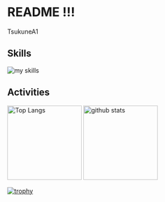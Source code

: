 <!-- 1. GitHub usernameを変更 -->
# README !!!
TsukuneA1
<br>
## Skills
<img alt="my skills" src="https://skillicons.dev/icons?theme=dark&perline=7&i=html,css,dart,python,js,ts,react,next,figma,prisma,supabase,rails,github,flutter,docker,astro,vercel" theme=dark/>

## Activities
<div align="left" theme=dark> 
  <img alt="Top Langs" height="170px" src="https://github-readme-stats.vercel.app/api?username=tsukuneA1&theme=vue-dark&layout=compact" theme=dark/>
  <img alt="github stats" height="170px" src="https://github-readme-stats.vercel.app/api/top-langs/?username=tsukuneA1&theme=vue-dark&layout=compact" />
</div>

[![trophy](https://github-profile-trophy.vercel.app/?username=tsukuneA1&theme=onedark)](https://github.com/ryo-ma/github-profile-trophy)
